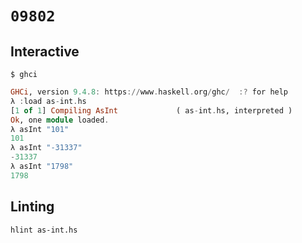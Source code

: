 # `09802`

## Interactive

```console
$ ghci
```
```haskell
GHCi, version 9.4.8: https://www.haskell.org/ghc/  :? for help
λ :load as-int.hs
[1 of 1] Compiling AsInt             ( as-int.hs, interpreted )
Ok, one module loaded.
λ asInt "101"
101
λ asInt "-31337"
-31337
λ asInt "1798"
1798
```

## Linting

```console
hlint as-int.hs
```
